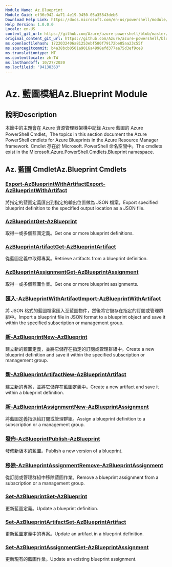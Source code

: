 ```yaml
---
Module Name: Az.Blueprint
Module Guid: ef36c942-4a71-4e19-9450-05a35843deb6
Download Help Link: https://docs.microsoft.com/en-us/powershell/module/az.blueprint
Help Version: 1.0.0.0
Locale: en-US
content_git_url: https://github.com/Azure/azure-powershell/blob/master/src/Blueprint/Blueprint/help/Az.Blueprint.md
original_content_git_url: https://github.com/Azure/azure-powershell/blob/master/src/Blueprint/Blueprint/help/Az.Blueprint.md
ms.openlocfilehash: 1722032406a81253ebf580f79172be85aa23c55f
ms.sourcegitcommit: b4a38bcb0501a9016a4998efd377aa75d3ef9ce8
ms.translationtype: MT
ms.contentlocale: zh-TW
ms.lasthandoff: 10/27/2020
ms.locfileid: "94138363"
---
```

# <span data-ttu-id="a4245-101">Az. 藍圖模組</span><span class="sxs-lookup"><span data-stu-id="a4245-101">Az.Blueprint Module</span></span>
## <span data-ttu-id="a4245-102">說明</span><span class="sxs-lookup"><span data-stu-id="a4245-102">Description</span></span>
<span data-ttu-id="a4245-103">本節中的主題會在 Azure 資源管理器架構中記錄 Azure 藍圖的 Azure PowerShell Cmdlet。</span><span class="sxs-lookup"><span data-stu-id="a4245-103">The topics in this section document the Azure PowerShell cmdlets for Azure Blueprints in the Azure Resource Manager framework.</span></span> <span data-ttu-id="a4245-104">Cmdlet 存在於 Microsoft. PowerShell 命名空間中。</span><span class="sxs-lookup"><span data-stu-id="a4245-104">The cmdlets exist in the Microsoft.Azure.PowerShell.Cmdlets.Blueprint namespace.</span></span>

## <span data-ttu-id="a4245-105">Az. 藍圖 Cmdlet</span><span class="sxs-lookup"><span data-stu-id="a4245-105">Az.Blueprint Cmdlets</span></span>
### [<span data-ttu-id="a4245-106">Export-AzBlueprintWithArtifact</span><span class="sxs-lookup"><span data-stu-id="a4245-106">Export-AzBlueprintWithArtifact</span></span>](Export-AzBlueprintWithArtifact.md)
<span data-ttu-id="a4245-107">將指定的藍圖定義匯出到指定的輸出位置做為 JSON 檔案。</span><span class="sxs-lookup"><span data-stu-id="a4245-107">Export specified blueprint definition to the specified output location as a JSON file.</span></span> 

### [<span data-ttu-id="a4245-108">AzBlueprint</span><span class="sxs-lookup"><span data-stu-id="a4245-108">Get-AzBlueprint</span></span>](Get-AzBlueprint.md)
<span data-ttu-id="a4245-109">取得一或多個藍圖定義。</span><span class="sxs-lookup"><span data-stu-id="a4245-109">Get one or more blueprint definitions.</span></span>

### [<span data-ttu-id="a4245-110">AzBlueprintArtifact</span><span class="sxs-lookup"><span data-stu-id="a4245-110">Get-AzBlueprintArtifact</span></span>](Get-AzBlueprintArtifact.md)
<span data-ttu-id="a4245-111">從藍圖定義中取得專案。</span><span class="sxs-lookup"><span data-stu-id="a4245-111">Retrieve artifacts from a blueprint definition.</span></span>

### [<span data-ttu-id="a4245-112">AzBlueprintAssignment</span><span class="sxs-lookup"><span data-stu-id="a4245-112">Get-AzBlueprintAssignment</span></span>](Get-AzBlueprintAssignment.md)
<span data-ttu-id="a4245-113">取得一或多個藍圖作業。</span><span class="sxs-lookup"><span data-stu-id="a4245-113">Get one or more blueprint assignments.</span></span>

### [<span data-ttu-id="a4245-114">匯入-AzBlueprintWithArtifact</span><span class="sxs-lookup"><span data-stu-id="a4245-114">Import-AzBlueprintWithArtifact</span></span>](Import-AzBlueprintWithArtifact.md)
<span data-ttu-id="a4245-115">將 JSON 格式的藍圖檔案匯入至藍圖物件，然後將它儲存在指定的訂閱或管理群組中。</span><span class="sxs-lookup"><span data-stu-id="a4245-115">Import a blueprint file in JSON format to a blueprint object and save it within the specified subscription or management group.</span></span>

### [<span data-ttu-id="a4245-116">新-AzBlueprint</span><span class="sxs-lookup"><span data-stu-id="a4245-116">New-AzBlueprint</span></span>](New-AzBlueprint.md)
<span data-ttu-id="a4245-117">建立新的藍圖定義，並將它儲存在指定的訂閱或管理群組中。</span><span class="sxs-lookup"><span data-stu-id="a4245-117">Create a new blueprint definition and save it within the specified subscription or management group.</span></span>

### [<span data-ttu-id="a4245-118">新-AzBlueprintArtifact</span><span class="sxs-lookup"><span data-stu-id="a4245-118">New-AzBlueprintArtifact</span></span>](New-AzBlueprintArtifact.md)
<span data-ttu-id="a4245-119">建立新的專案，並將它儲存在藍圖定義中。</span><span class="sxs-lookup"><span data-stu-id="a4245-119">Create a new artifact and save it within a blueprint definition.</span></span>

### [<span data-ttu-id="a4245-120">新-AzBlueprintAssignment</span><span class="sxs-lookup"><span data-stu-id="a4245-120">New-AzBlueprintAssignment</span></span>](New-AzBlueprintAssignment.md)
<span data-ttu-id="a4245-121">將藍圖定義指派給訂閱或管理群組。</span><span class="sxs-lookup"><span data-stu-id="a4245-121">Assign a blueprint definition to a subscription or a management group.</span></span>

### [<span data-ttu-id="a4245-122">發佈-AzBlueprint</span><span class="sxs-lookup"><span data-stu-id="a4245-122">Publish-AzBlueprint</span></span>](Publish-AzBlueprint.md)
<span data-ttu-id="a4245-123">發佈新版本的藍圖。</span><span class="sxs-lookup"><span data-stu-id="a4245-123">Publish a new version of a blueprint.</span></span>

### [<span data-ttu-id="a4245-124">移除-AzBlueprintAssignment</span><span class="sxs-lookup"><span data-stu-id="a4245-124">Remove-AzBlueprintAssignment</span></span>](Remove-AzBlueprintAssignment.md)
<span data-ttu-id="a4245-125">從訂閱或管理群組中移除藍圖作業。</span><span class="sxs-lookup"><span data-stu-id="a4245-125">Remove a blueprint assignment from a subscription or a management group.</span></span>

### [<span data-ttu-id="a4245-126">Set-AzBlueprint</span><span class="sxs-lookup"><span data-stu-id="a4245-126">Set-AzBlueprint</span></span>](Set-AzBlueprint.md)
<span data-ttu-id="a4245-127">更新藍圖定義。</span><span class="sxs-lookup"><span data-stu-id="a4245-127">Update a blueprint definition.</span></span>

### [<span data-ttu-id="a4245-128">Set-AzBlueprintArtifact</span><span class="sxs-lookup"><span data-stu-id="a4245-128">Set-AzBlueprintArtifact</span></span>](Set-AzBlueprintArtifact.md)
<span data-ttu-id="a4245-129">更新藍圖定義中的專案。</span><span class="sxs-lookup"><span data-stu-id="a4245-129">Update an artifact in a blueprint definition.</span></span>

### [<span data-ttu-id="a4245-130">Set-AzBlueprintAssignment</span><span class="sxs-lookup"><span data-stu-id="a4245-130">Set-AzBlueprintAssignment</span></span>](Set-AzBlueprintAssignment.md)
<span data-ttu-id="a4245-131">更新現有的藍圖作業。</span><span class="sxs-lookup"><span data-stu-id="a4245-131">Update an existing blueprint assignment.</span></span>

